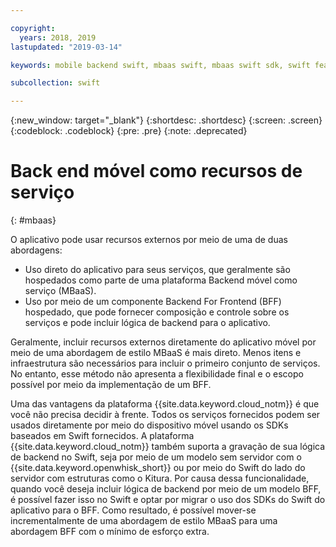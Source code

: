```yaml
---

copyright:
  years: 2018, 2019
lastupdated: "2019-03-14"

keywords: mobile backend swift, mbaas swift, mbaas swift sdk, swift features, swift framework sdk

subcollection: swift

---
```


{:new_window: target="_blank"}
{:shortdesc: .shortdesc}
{:screen: .screen}
{:codeblock: .codeblock}
{:pre: .pre}
{:note: .deprecated}

# Back end móvel como recursos de serviço
{: #mbaas}

O aplicativo pode usar recursos externos por meio de uma de duas abordagens:
* Uso direto do aplicativo para seus serviços, que geralmente são hospedados como parte de uma plataforma Backend móvel como serviço (MBaaS).
* Uso por meio de um componente Backend For Frontend (BFF) hospedado, que pode fornecer composição e controle sobre os serviços e pode incluir lógica de backend para o aplicativo.

Geralmente, incluir recursos externos diretamente do aplicativo móvel por meio de uma abordagem de estilo MBaaS é mais direto. Menos itens e infraestrutura são necessários para incluir o primeiro conjunto de serviços. No entanto, esse método não apresenta a flexibilidade final e o escopo possível por meio da implementação de um BFF.

Uma das vantagens da plataforma {{site.data.keyword.cloud_notm}} é que você não precisa decidir à frente. Todos os serviços fornecidos podem ser usados diretamente por meio do dispositivo móvel usando os SDKs baseados em Swift fornecidos. A plataforma {{site.data.keyword.cloud_notm}} também suporta a gravação de sua lógica de backend no Swift, seja por meio de um modelo sem servidor com o {{site.data.keyword.openwhisk_short}} ou por meio do Swift do lado do servidor com estruturas como o Kitura. Por causa dessa funcionalidade, quando você deseja incluir lógica de backend por meio de um modelo BFF, é possível fazer isso no Swift e optar por migrar o uso dos SDKs do Swift do aplicativo para o BFF. Como resultado, é possível mover-se incrementalmente de uma abordagem de estilo MBaaS para uma abordagem BFF com o mínimo de esforço extra.

